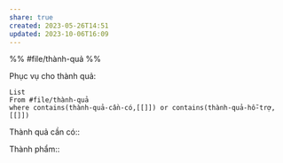 ```yaml
---
share: true
created: 2023-05-26T14:51
updated: 2023-10-06T16:09
---
```

%%
#file/thành-quả
%%

Phục vụ cho thành quả:
```dataview
List 
From #file/thành-quả 
where contains(thành-quả-cần-có,[[]]) or contains(thành-quả-hỗ-trợ,[[]]) 
```
Thành quả cần có:: 

Thành phẩm::
